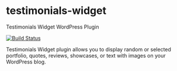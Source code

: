 testimonials-widget
===================

Testimonials Widget WordPress Plugin

[![Build Status](https://travis-ci.org/wp-cli/testimonials-widget.png?branch=master)](https://travis-ci.org/wp-cli/testimonials-widget)

Testimonials Widget plugin allows you to display random or selected portfolio, quotes, reviews, showcases, or text with images on your WordPress blog.
